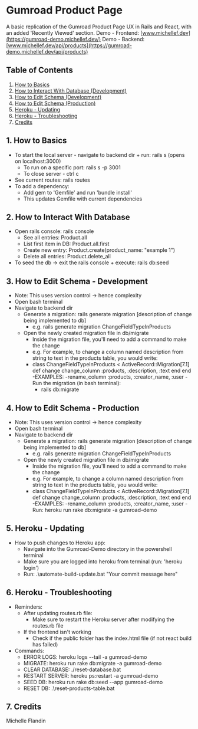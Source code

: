 # Gumroad Product Page 

A basic replication of the Gumroad Product Page UX in Rails and React, with an added 'Recently Viewed' section. 
Demo - Frontend: [www.michellef.dev](https://gumroad-demo.michellef.dev/)
Demo - Backend:  [www.michellef.dev/api/products](https://gumroad-demo.michellef.dev/api/products)


## Table of Contents
1. [How to Basics](#how-to-basics)
2. [How to Interact With Database (Development)](#how-to-db-development)
3. [How to Edit Schema (Development)](#how-to-edit-schema-development)
4. [How to Edit Schema (Production)](#how-to-edit-schema-production)
5. [Heroku - Updating](#heroku-troubleshooting)
6. [Heroku - Troubleshooting](#heroku-troubleshooting)
7. [Credits](#credits)


## 1. How to Basics <a name="how-to-basics"></a>
- To start the local server - navigate to backend dir + run: rails s (opens on localhost:3000)
  - To run on a specific port: rails s -p 3001
  - To close server - ctrl c
- See current routes: rails routes
- To add a dependency:
  - Add gem to 'Gemfile' and run 'bundle install'
  - This updates Gemfile with current dependencies


## 2. How to Interact With Database <a name="how-to-db-development"></a>
- Open rails console: rails console
  - See all entries: Product.all
  - List first item in DB: Product.all.first 
  - Create new entry: Product.create(product_name: "example 1")
  - Delete all entries: Product.delete_all
- To seed the db -> exit the rails console + execute: rails db:seed


## 3. How to Edit Schema - Development <a name="how-to-edit-schema-development"></a>
- Note: This uses version control -> hence complexity
- Open bash terminal 
- Navigate to backend dir
  - Generate a migration: rails generate migration [description of change being implemented to db]
    - e.g. rails generate migration ChangeFieldTypeInProducts
  - Open the newly created migration file in db/migrate
    - Inside the migration file, you'll need to add a command to make the change
    - e.g. For example, to change a column named description from string to text in the products table, you   would write:
    - class ChangeFieldTypeInProducts < ActiveRecord::Migration[7.1]
        def change
          change_column :products, :description, :text
        end
      end
      -EXAMPLES: 
        -rename_column :products, :creator_name, :user
    -Run the migration (in bash terminal): 
      - rails db:migrate


## 4. How to Edit Schema - Production <a name="how-to-edit-schema-production"></a>
- Note: This uses version control -> hence complexity
- Open bash terminal 
- Navigate to backend dir
  - Generate a migration: rails generate migration [description of change being implemented to db]
    - e.g. rails generate migration ChangeFieldTypeInProducts
  - Open the newly created migration file in db/migrate
    - Inside the migration file, you'll need to add a command to make the change
    - e.g. For example, to change a column named description from string to text in the products table, you   would write:
    - class ChangeFieldTypeInProducts < ActiveRecord::Migration[7.1]
        def change
          change_column :products, :description, :text
        end
      end
      -EXAMPLES: 
        -rename_column :products, :creator_name, :user
  -Run: heroku run rake db:migrate -a gumroad-demo


## 5. Heroku - Updating <a name="heroku-updating"></a>
- How to push changes to Heroku app:
  - Navigate into the Gumroad-Demo directory in the powershell terminal
  - Make sure you are logged into heroku from terminal (run: 'heroku login')
  - Run: .\automate-build-update.bat "Your commit message here"


## 6. Heroku - Troubleshooting <a name="heroku-troubleshooting"></a>
- Reminders:
  - After updating routes.rb file: 
    - Make sure to restart the Heroku server after modifying the routes.rb file 
  - If the frontend isn't working
    - Check if the public folder has the index.html file (if not react build has failed)
- Commands:
  - ERROR LOGS: heroku logs --tail -a gumroad-demo
  - MIGRATE: heroku run rake db:migrate -a gumroad-demo
  - CLEAR DATABASE: ./reset-database.bat
  - RESTART SERVER: heroku ps:restart -a gumroad-demo
  - SEED DB: heroku run rake db:seed --app gumroad-demo
  - RESET DB: .\reset-products-table.bat


## 7. Credits <a name="credits"></a>
Michelle Flandin